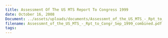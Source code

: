 ```yaml
---
title: Assessment Of The US MTS Report To Congress 1999
date: October 16, 2008
Document: ../assets/uploads/documents/Assessmnt_of_the_US_MTS_-_Rpt_to_Congr_Sep_1999_combined.pdf
filename: Assessmnt_of_the_US_MTS_-_Rpt_to_Congr_Sep_1999_combined.pdf
tags:
---
```

